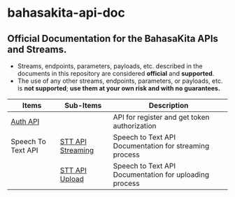 # bahasakita-api-doc

## Official Documentation for the BahasaKita APIs and Streams.

* Streams, endpoints, parameters, payloads, etc. described in the documents in this repository are considered **official** and **supported**.
* The use of any other streams, endpoints, parameters, or payloads, etc. is **not supported**; **use them at your own risk and with no guarantees.**


Items       | Sub-Items | Description |
------------        |------------ | ------------ |
[Auth API](./Auth-API.md)       | | API for register and get token authorization |
 Speech To Text API        |[STT API Streaming](./STT-API-Stream.md) | Speech to Text API Documentation for streaming process |
 |      |[STT API Upload](./STT-API-Upload.md) | Speech to Text API Documentation for uploading process |
